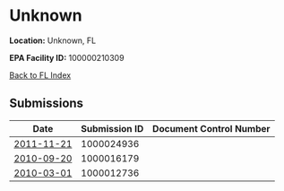 # Unknown

**Location:** Unknown, FL

**EPA Facility ID:** 100000210309

[Back to FL Index](../../index.md)

## Submissions

| Date | Submission ID | Document Control Number |
|------|--------------|-------------------------|
| [2011-11-21](submissions/1000024936.md) | 1000024936 |  |
| [2010-09-20](submissions/1000016179.md) | 1000016179 |  |
| [2010-03-01](submissions/1000012736.md) | 1000012736 |  |
